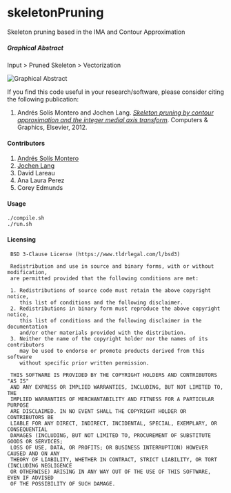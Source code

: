 # skeletonPruning
Skeleton pruning based in the IMA and Contour Approximation

##### Graphical Abstract 

Input > Pruned Skeleton > Vectorization    

![Graphical Abstract](https://github.com/asolis/skeletonPruning/blob/master/abstract.png)

If you find this code useful in your research/software, please consider citing the following publication:

1. Andrés Solís Montero and Jochen Lang. [_Skeleton pruning by contour approximation and the 
integer medial axis transform_](http://www.sciencedirect.com/science/article/pii/S0097849312000684). 
Computers & Graphics, Elsevier, 2012. 

#### Contributors

1. [Andrés Solís Montero](http://www.solism.ca)
2. [Jochen Lang](https://www.site.uottawa.ca/~jlang/)
3. David Lareau
4. Ana Laura Perez
5. Corey Edmunds

#### Usage
```
./compile.sh 
./run.sh
```

#### Licensing

     BSD 3-Clause License (https://www.tldrlegal.com/l/bsd3)
     
     Redistribution and use in source and binary forms, with or without modification,
     are permitted provided that the following conditions are met:
     
     1. Redistributions of source code must retain the above copyright notice,
        this list of conditions and the following disclaimer.
     2. Redistributions in binary form must reproduce the above copyright notice,
        this list of conditions and the following disclaimer in the documentation
        and/or other materials provided with the distribution.
     3. Neither the name of the copyright holder nor the names of its contributors
        may be used to endorse or promote products derived from this software
        without specific prior written permission.
     
     THIS SOFTWARE IS PROVIDED BY THE COPYRIGHT HOLDERS AND CONTRIBUTORS "AS IS"
     AND ANY EXPRESS OR IMPLIED WARRANTIES, INCLUDING, BUT NOT LIMITED TO, THE
     IMPLIED WARRANTIES OF MERCHANTABILITY AND FITNESS FOR A PARTICULAR PURPOSE
     ARE DISCLAIMED. IN NO EVENT SHALL THE COPYRIGHT HOLDER OR CONTRIBUTORS BE
     LIABLE FOR ANY DIRECT, INDIRECT, INCIDENTAL, SPECIAL, EXEMPLARY, OR CONSEQUENTIAL
     DAMAGES (INCLUDING, BUT NOT LIMITED TO, PROCUREMENT OF SUBSTITUTE GOODS OR SERVICES;
     LOSS OF USE, DATA, OR PROFITS; OR BUSINESS INTERRUPTION) HOWEVER CAUSED AND ON ANY
     THEORY OF LIABILITY, WHETHER IN CONTRACT, STRICT LIABILITY, OR TORT (INCLUDING NEGLIGENCE
     OR OTHERWISE) ARISING IN ANY WAY OUT OF THE USE OF THIS SOFTWARE, EVEN IF ADVISED
     OF THE POSSIBILITY OF SUCH DAMAGE.